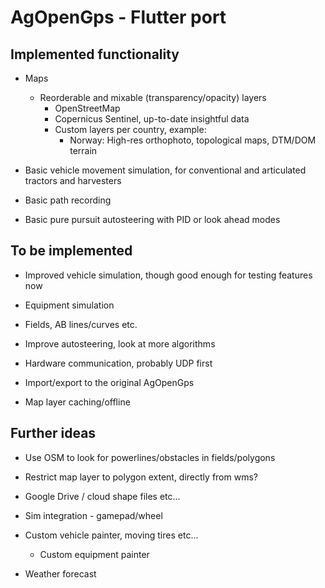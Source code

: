 # AgOpenGps - Flutter port

## Implemented functionality

-   Maps

    -   Reorderable and mixable (transparency/opacity) layers
        -   OpenStreetMap
        -   Copernicus Sentinel, up-to-date insightful data
        -   Custom layers per country, example:
            -   Norway: High-res orthophoto, topological maps, DTM/DOM terrain

-   Basic vehicle movement simulation, for conventional and articulated tractors and harvesters

-   Basic path recording

-   Basic pure pursuit autosteering with PID or look ahead modes

## To be implemented

-   Improved vehicle simulation, though good enough for testing features now

-   Equipment simulation

-   Fields, AB lines/curves etc.

-   Improve autosteering, look at more algorithms

-   Hardware communication, probably UDP first

-   Import/export to the original AgOpenGps

-   Map layer caching/offline

## Further ideas

-   Use OSM to look for powerlines/obstacles in fields/polygons

-   Restrict map layer to polygon extent, directly from wms?

-   Google Drive / cloud shape files etc...

-   Sim integration - gamepad/wheel

-   Custom vehicle painter, moving tires etc...

    -   Custom equipment painter

-   Weather forecast
